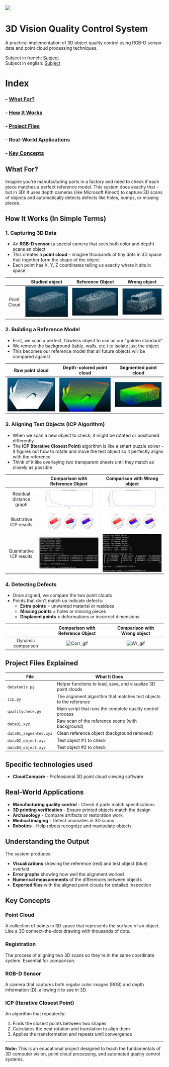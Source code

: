 <div align="left">
  <a href="fr_README.md">
    <img src="https://img.shields.io/badge/lang-fr-blue">
  </a>
</div>

# 3D Vision Quality Control System

A practical implementation of 3D object quality control using RGB-D sensor data and point cloud processing techniques.

Subject in french: [Subject](https://clairelabitbonis.github.io/posts/teaching/3d_perception/practical_sessions_3d_perception/cc_segmentation/)  
Subject in english: [Subject](README/Subject.pdf)

# Index
### - [What For?](#what-for)  
### - [How It Works](#how-it-works-in-simple-terms)  
### - [Project Files](#project-files-explained)  
### - [Real-World Applications](#real-world-applications)  
### - [Key Concepts](#key-concepts)

## What For?

Imagine you're manufacturing parts in a factory and need to check if each piece matches a perfect reference model. This system does exactly that - but in 3D! It uses depth cameras (like Microsoft Kinect) to capture 3D scans of objects and automatically detects defects like holes, bumps, or missing pieces.

## How It Works (In Simple Terms)

### 1. **Capturing 3D Data**
- An **RGB-D sensor** (a special camera that sees both color and depth) scans an object
- This creates a **point cloud** - imagine thousands of tiny dots in 3D space that together form the shape of the object
- Each point has X, Y, Z coordinates telling us exactly where it sits in space

| |Studied object|Reference Object|Wrong object|
|:-:|:-:|:-:|:-:|
|Point Cloud|![Studied_object](README/Studied_object.png)|![Reference_object](README/Correct_object.png)|![Wrong_object](README/Wrong_object.png)|

### 2. **Building a Reference Model**
- First, we scan a perfect, flawless object to use as our "golden standard"
- We remove the background (table, walls, etc.) to isolate just the object
- This becomes our reference model that all future objects will be compared against

|Raw point cloud|Depth-colored point cloud|Segmented point cloud|
|-|-|-|
|![Raw_pc](README/Point_cloud.png)|![Depth_pc](README/Point_cloud_Z.png)|![Segm_pc](README/Brick.png)|

### 3. **Aligning Test Objects (ICP Algorithm)**
- When we scan a new object to check, it might be rotated or positioned differently
- The **ICP (Iterative Closest Point)** algorithm is like a smart puzzle solver - it figures out how to rotate and move the test object so it perfectly aligns with the reference
- Think of it like overlaying two transparent sheets until they match as closely as possible

| |Comparison with Reference Object|Comparison with Wrong object|
|:-:|:-:|:-:|
|Residual distance graph|![Res_dist_corr](README/Fig1_corr.png)|![Res_dist_wr](README/Fig1_wr.png)|
|Illustrative ICP results|![Result_corr](README/Fig2_corr.png)|![Result_wr](README/Fig2_wr.png)|
|Quantitative ICP results|![Q_corr](README/Corr_results.png)|![W_corr](README/Wrong_results.png)|


### 4. **Detecting Defects**
- Once aligned, we compare the two point clouds
- Points that don't match up indicate defects:
  - **Extra points** = unwanted material or residues
  - **Missing points** = holes or missing pieces
  - **Displaced points** = deformations or incorrect dimensions

| |Comparison with Reference Object|Comparison with Wrong object|
|:-:|:-:|:-:|
|Dynamic comparison|![Corr_gif](README/Corr_comp.gif)|![Wr_gif](README/Wr_comp.gif)|

## Project Files Explained

| File | What It Does |
|------|--------------|
| `datatools.py` | Helper functions to load, save, and visualize 3D point clouds |
| `icp.py` | The alignment algorithm that matches test objects to the reference |
| `qualitycheck.py` | Main script that runs the complete quality control process |
| `data01.xyz` | Raw scan of the reference scene (with background) |
| `data01_segmented.xyz` | Clean reference object (background removed) |
| `data02_object.xyz` | Test object #1 to check |
| `data03_object.xyz` | Test object #2 to check |

## Specific technologies used

- **CloudCompare** - Professional 3D point cloud viewing software

## Real-World Applications

- **Manufacturing quality control** - Check if parts match specifications
- **3D printing verification** - Ensure printed objects match the design
- **Archaeology** - Compare artifacts or restoration work
- **Medical imaging** - Detect anomalies in 3D scans
- **Robotics** - Help robots recognize and manipulate objects

## Understanding the Output

The system produces:
- **Visualizations** showing the reference (red) and test object (blue) overlaid
- **Error graphs** showing how well the alignment worked
- **Numerical measurements** of the differences between objects
- **Exported files** with the aligned point clouds for detailed inspection

## Key Concepts

### Point Cloud
A collection of points in 3D space that represents the surface of an object. Like a 3D connect-the-dots drawing with thousands of dots.

### Registration
The process of aligning two 3D scans so they're in the same coordinate system. Essential for comparison.

### RGB-D Sensor
A camera that captures both regular color images (RGB) and depth information (D), allowing it to see in 3D.

### ICP (Iterative Closest Point)
An algorithm that repeatedly:
1. Finds the closest points between two shapes
2. Calculates the best rotation and translation to align them
3. Applies the transformation and repeats until convergence

---

**Note:** This is an educational project designed to teach the fundamentals of 3D computer vision, point cloud processing, and automated quality control systems.

